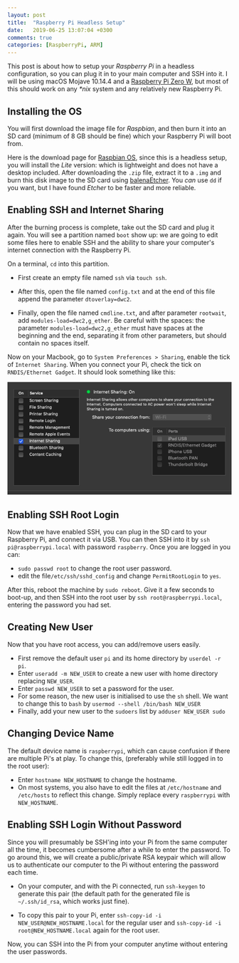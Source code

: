 ```yaml
---
layout: post
title:  "Raspberry Pi Headless Setup"
date:   2019-06-25 13:07:04 +0300
comments: true
categories: [RaspberryPi, ARM]
---
```


This post is about how to setup your _Raspberry Pi_ in a headless configuration, so you can plug it in to your main computer and SSH into it. I will be using macOS Mojave 10.14.4 and a [Raspberry Pi Zero W](https://www.raspberrypi.org/products/raspberry-pi-zero-w/), but most of this should work on any _*nix_ system and any relatively new Raspberry Pi.

## Installing the OS

You will first download the image file for _Raspbian_, and then burn it into an SD card (minimum of 8 GB should be fine) which your Raspberry Pi will boot from.

Here is the download page for [Raspbian OS](https://www.raspberrypi.org/downloads/raspbian/), since this is a headless setup, you will install the _Lite_ version: which is lightweight and does not have a desktop included. After downloading the `.zip` file, extract it to a `.img` and burn this disk image to the SD card using [balenaEtcher](https://www.balena.io/etcher/). You _can_ use `dd` if you want, but I have found _Etcher_ to be faster and more reliable.

## Enabling SSH and Internet Sharing

After the burning process is complete, take out the SD card and plug it again. You will see a partition named `boot` show up: we are going to edit some files here to enable SSH and the ability to share your computer's internet connection with the Raspberry Pi.

On a terminal, `cd` into this partition.
* First create an empty file named `ssh` via `touch ssh`.

* After this, open the file named `config.txt` and at the end of this file append the parameter `dtoverlay=dwc2`.

* Finally, open the file named `cmdline.txt`, and after parameter `rootwait`, add `modules-load=dwc2,g_ether`. Be careful with the spaces: the parameter  `modules-load=dwc2,g_ether` must have spaces at the beginning and the end, separating it from other parameters, but should contain no spaces itself.

Now on your Macbook, go to `System Preferences > Sharing`, enable the tick of `Internet Sharing`. When you connect your Pi, check the tick on `RNDIS/Ethernet Gadget`. It should look something like this:

![](/assets/2019-06-25-rpi-headless-setup/internet_sharing.png)

## Enabling SSH Root Login

Now that we have enabled SSH, you can plug in the SD card to your Raspberry Pi, and connect it via USB. You can then SSH into it by `ssh pi@raspberrypi.local` with password `raspberry`. Once you are logged in you can:

* `sudo passwd root` to change the root user password.
* edit the file`/etc/ssh/sshd_config` and change `PermitRootLogin` to `yes`.

After this, reboot the machine by `sudo reboot`. Give it a few seconds to boot-up, and then SSH into the root user by `ssh root@raspberrypi.local`, entering the password you had set.

## Creating New User

Now that you have root access, you can add/remove users easily.

* First remove the default user `pi` and its home directory by `userdel -r pi`.
* Enter `useradd -m NEW_USER` to create a new user with home directory replacing `NEW_USER`.
* Enter `passwd NEW_USER` to set a password for the user.
* For some reason, the new user is initialised to use the `sh` shell. We want to change this to `bash` by `usermod --shell /bin/bash NEW_USER`
* Finally, add your new user to the `sudoers` list by `adduser NEW_USER sudo`

## Changing Device Name

The default device name is `raspberrypi`, which can cause confusion if there are multiple Pi's at play. To change this, (preferably while still logged in to the root user):

* Enter `hostname NEW_HOSTNAME` to change the hostname.
* On most systems, you also have to edit the files at `/etc/hostname` and `/etc/hosts` to reflect this change. Simply replace every `raspberrypi` with `NEW_HOSTNAME`.

## Enabling SSH Login Without Password

Since you will presumably be SSH'ing into your Pi from the same computer all the time, it becomes cumbersome after a while to enter the password. To go around this, we will create a public/private RSA keypair which will allow us to authenticate our computer to the Pi without entering the password each time.

* On your computer, and with the Pi connected, run `ssh-keygen` to generate this pair (the default path for the generated file is `~/.ssh/id_rsa`, which works just fine).

* To copy this pair to your Pi, enter `ssh-copy-id -i NEW_USER@NEW_HOSTNAME.local` for the regular user and  `ssh-copy-id -i root@NEW_HOSTNAME.local` again for the root user.

Now, you can SSH into the Pi from your computer anytime without entering the user passwords.
